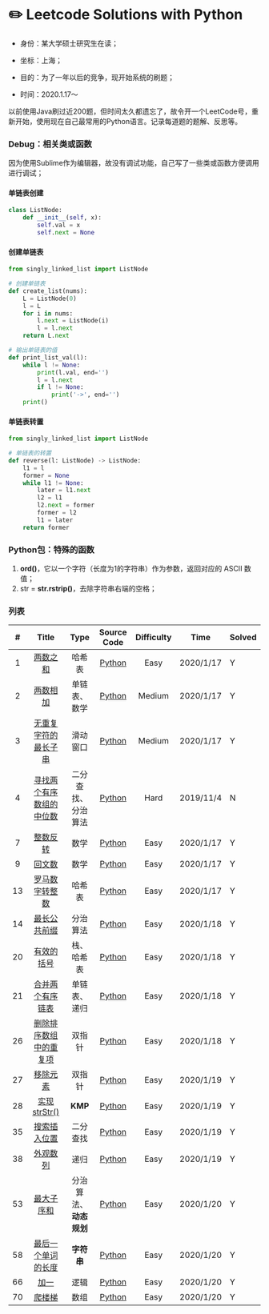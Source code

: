 # :pencil2: Leetcode Solutions with Python
- 身份：某大学硕士研究生在读；

- 坐标：上海；

- 目的：为了一年以后的竞争，现开始系统的刷题；
- 时间：2020.1.17～

以前使用Java刷过近200题，但时间太久都遗忘了，故令开一个LeetCode号，重新开始，使用现在自己最常用的Python语言。记录每道题的题解、反思等。



### Debug：相关类或函数

因为使用Sublime作为编辑器，故没有调试功能，自己写了一些类或函数方便调用进行调试；

#### 单链表创建

```python
class ListNode:
	def __init__(self, x):
		self.val = x
		self.next = None
```

#### 创建单链表

```python
from singly_linked_list import ListNode

# 创建单链表
def create_list(nums):
	L = ListNode(0)
	l = L
	for i in nums:
		l.next = ListNode(i)
		l = l.next
	return L.next

# 输出单链表的值
def print_list_val(l):
	while l != None:
		print(l.val, end='')
		l = l.next
		if l != None:
			print('->', end='') 
	print()
```

#### 单链表转置

```python
from singly_linked_list import ListNode

# 单链表的转置
def reverse(l: ListNode) -> ListNode:
	l1 = l
	former = None
	while l1 != None:
		later = l1.next
		l2 = l1
		l2.next = former
		former = l2
		l1 = later
	return former
```



### Python包：特殊的函数

1. **ord()**，它以一个字符（长度为1的字符串）作为参数，返回对应的 ASCII 数值；
2. str = **str.rstrip()**，去除字符串右端的空格；



### 列表

| # | Title | Type | Source Code |  Difficulty | Time | Solved |
|:---:|:---:|:---:|:---:|:---:|:---:|-----|
|1|[ 两数之和 ](https://github.com/BlackSpaceGZY/LeetCode/blob/master/idea/1.md)|哈希表|[Python](https://github.com/BlackSpaceGZY/LeetCode/blob/master/Code/1.py)|Easy|2020/1/17|Y|
|2|[ 两数相加 ](https://github.com/BlackSpaceGZY/LeetCode/blob/master/idea/2.md)|单链表、数学|[Python](https://github.com/BlackSpaceGZY/LeetCode/blob/master/Code/2.py)|Medium|2020/1/17|Y|
|3|[  无重复字符的最长子串 ](https://github.com/BlackSpaceGZY/LeetCode/blob/master/idea/3.md)|滑动窗口|[Python](https://github.com/BlackSpaceGZY/LeetCode/blob/master/Code/3.py)|Medium|2020/1/17|Y|
|4|[  寻找两个有序数组的中位数 ](https://leetcode-cn.com/problems/median-of-two-sorted-arrays/submissions/)|二分查找、分治算法|[Python](https://github.com/BlackSpaceGZY/LeetCode/blob/master/Code/4.py)|Hard|2019/11/4|N|
|7|[整数反转](https://github.com/BlackSpaceGZY/LeetCode/blob/master/idea/7.md)|数学|[Python](https://github.com/BlackSpaceGZY/LeetCode/blob/master/Code/7.py)|Easy|2020/1/17|Y|
|9|[回文数](https://github.com/BlackSpaceGZY/LeetCode/blob/master/idea/9.md)|数学|[Python](https://github.com/BlackSpaceGZY/LeetCode/blob/master/Code/9.py)|Easy|2020/1/17|Y|
|  13  | [罗马数字转整数](https://github.com/BlackSpaceGZY/LeetCode/blob/master/idea/13.md) |         哈希表         | [Python](https://github.com/BlackSpaceGZY/LeetCode/blob/master/Code/13.py) |    Easy    | 2020/1/17 |   Y    |
|  14  | [最长公共前缀](https://github.com/BlackSpaceGZY/LeetCode/blob/master/idea/14.md) |        分治算法        | [Python](https://github.com/BlackSpaceGZY/LeetCode/blob/master/Code/14.py) |    Easy    | 2020/1/18 |   Y    |
|  20  | [有效的括号](https://github.com/BlackSpaceGZY/LeetCode/blob/master/idea/20.md) |       栈、哈希表       | [Python](https://github.com/BlackSpaceGZY/LeetCode/blob/master/Code/20.py) |    Easy    | 2020/1/18 |   Y    |
|  21  | [合并两个有序链表](https://github.com/BlackSpaceGZY/LeetCode/blob/master/idea/21.md) |      单链表、递归      | [Python](https://github.com/BlackSpaceGZY/LeetCode/blob/master/Code/21.py) |    Easy    | 2020/1/18 |   Y    |
|  26  | [删除排序数组中的重复项](https://github.com/BlackSpaceGZY/LeetCode/blob/master/idea/26.md) |         双指针         | [Python](https://github.com/BlackSpaceGZY/LeetCode/blob/master/Code/26.py) |    Easy    | 2020/1/18 |   Y    |
|  27  | [移除元素](https://github.com/BlackSpaceGZY/LeetCode/blob/master/idea/27.md) |         双指针         | [Python](https://github.com/BlackSpaceGZY/LeetCode/blob/master/Code/27.py) |    Easy    | 2020/1/19 |   Y    |
|  28  | [实现strStr\(\)](https://github.com/BlackSpaceGZY/LeetCode/blob/master/idea/28.md) |        **KMP**         | [Python](https://github.com/BlackSpaceGZY/LeetCode/blob/master/Code/28.py) |    Easy    | 2020/1/19 |   Y    |
|  35  | [搜索插入位置](https://github.com/BlackSpaceGZY/LeetCode/blob/master/idea/26.md) |        二分查找        | [Python](https://github.com/BlackSpaceGZY/LeetCode/blob/master/Code/35.py) |    Easy    | 2020/1/19 |   Y    |
|  38  | [外观数列](https://github.com/BlackSpaceGZY/LeetCode/blob/master/idea/38.md) |          递归          | [Python](https://github.com/BlackSpaceGZY/LeetCode/blob/master/Code/38.py) |    Easy    | 2020/1/19 |   Y    |
|  53  | [最大子序和](https://github.com/BlackSpaceGZY/LeetCode/blob/master/idea/53.md) | 分治算法、**动态规划** | [Python](https://github.com/BlackSpaceGZY/LeetCode/blob/master/Code/53.py) |    Easy    | 2020/1/20 |   Y    |
|  58  | [最后一个单词的长度](https://github.com/BlackSpaceGZY/LeetCode/blob/master/idea/58.md) |       **字符串**       | [Python](https://github.com/BlackSpaceGZY/LeetCode/blob/master/Code/58.py) |    Easy    | 2020/1/20 |   Y    |
|  66  | [加一](https://github.com/BlackSpaceGZY/LeetCode/blob/master/idea/66.md) |          逻辑          | [Python](https://github.com/BlackSpaceGZY/LeetCode/blob/master/Code/66.py) |    Easy    | 2020/1/20 |   Y    |
|  70  | [爬楼梯](https://github.com/BlackSpaceGZY/LeetCode/blob/master/idea/70.md) |          数组          | [Python](https://github.com/BlackSpaceGZY/LeetCode/blob/master/Code/70.py) |    Easy    | 2020/1/20 |   Y    |



